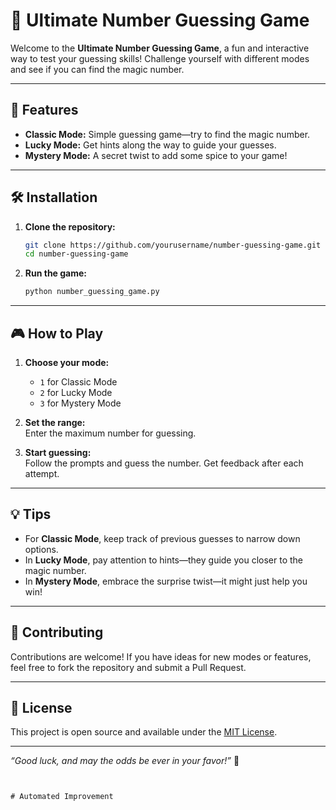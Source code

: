 
# 🎲 Ultimate Number Guessing Game

Welcome to the **Ultimate Number Guessing Game**, a fun and interactive way to test your guessing skills! Challenge yourself with different modes and see if you can find the magic number.

---

## 🚀 Features

- **Classic Mode:** Simple guessing game—try to find the magic number.  
- **Lucky Mode:** Get hints along the way to guide your guesses.  
- **Mystery Mode:** A secret twist to add some spice to your game!  

---

## 🛠️ Installation

1. **Clone the repository:**  
   ```bash
   git clone https://github.com/yourusername/number-guessing-game.git
   cd number-guessing-game
   ```

2. **Run the game:**  
   ```bash
   python number_guessing_game.py
   ```

---

## 🎮 How to Play

1. **Choose your mode:**  
   - `1` for Classic Mode  
   - `2` for Lucky Mode  
   - `3` for Mystery Mode  

2. **Set the range:**  
   Enter the maximum number for guessing.

3. **Start guessing:**  
   Follow the prompts and guess the number. Get feedback after each attempt.

---

## 💡 Tips

- For **Classic Mode**, keep track of previous guesses to narrow down options.  
- In **Lucky Mode**, pay attention to hints—they guide you closer to the magic number.  
- In **Mystery Mode**, embrace the surprise twist—it might just help you win!

---

## 🤝 Contributing

Contributions are welcome! If you have ideas for new modes or features, feel free to fork the repository and submit a Pull Request.

---

## 📜 License

This project is open source and available under the [MIT License](LICENSE).

---

_“Good luck, and may the odds be ever in your favor!”_ 🎉
```


# Automated Improvement